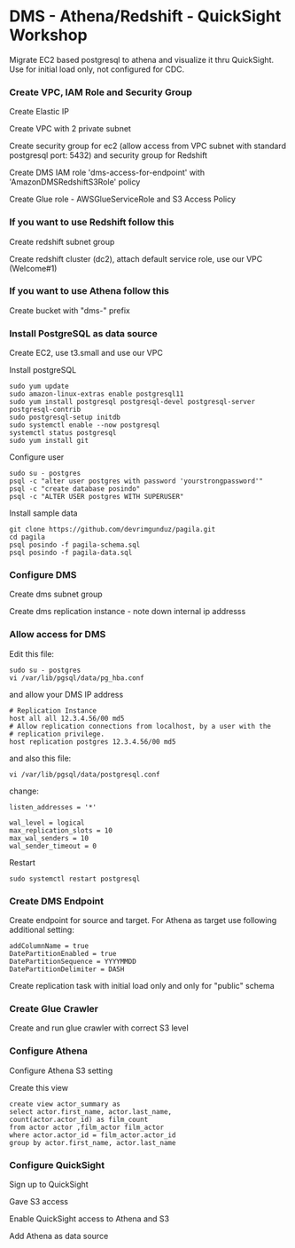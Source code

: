 # DMS - Athena/Redshift - QuickSight Workshop

Migrate EC2 based postgresql to athena and visualize it thru QuickSight. Use for initial load only, not configured for CDC.

### Create VPC, IAM Role and Security Group

Create Elastic IP 

Create VPC with 2 private subnet

Create security group for ec2 (allow access from VPC subnet with standard postgresql port: 5432) and security group for Redshift

Create DMS IAM role 'dms-access-for-endpoint' with 'AmazonDMSRedshiftS3Role' policy

Create Glue role - AWSGlueServiceRole and S3 Access Policy

### If you want to use Redshift follow this

Create redshift subnet group 

Create redshift cluster (dc2), attach default service role, use our VPC (Welcome#1)

### If you want to use Athena follow this
Create bucket with "dms-" prefix


### Install PostgreSQL as data source

Create EC2, use t3.small and use our VPC


Install postgreSQL
```
sudo yum update
sudo amazon-linux-extras enable postgresql11
sudo yum install postgresql postgresql-devel postgresql-server postgresql-contrib
sudo postgresql-setup initdb
sudo systemctl enable --now postgresql 
systemctl status postgresql
sudo yum install git
```

Configure user
```
sudo su - postgres
psql -c "alter user postgres with password 'yourstrongpassword'"
psql -c "create database posindo"
psql -c "ALTER USER postgres WITH SUPERUSER"
```

Install sample data
```
git clone https://github.com/devrimgunduz/pagila.git
cd pagila 
psql posindo -f pagila-schema.sql
psql posindo -f pagila-data.sql
```

### Configure DMS

Create dms subnet group 

Create dms replication instance - note down internal ip addresss


### Allow access for DMS

Edit this file:
```
sudo su - postgres 
vi /var/lib/pgsql/data/pg_hba.conf
```
and allow your DMS IP address
```
# Replication Instance
host all all 12.3.4.56/00 md5
# Allow replication connections from localhost, by a user with the
# replication privilege.
host replication postgres 12.3.4.56/00 md5
```
and also this file:
```
vi /var/lib/pgsql/data/postgresql.conf
```

change:
```
listen_addresses = '*'

wal_level = logical
max_replication_slots = 10
max_wal_senders = 10
wal_sender_timeout = 0
```

Restart
```
sudo systemctl restart postgresql
```

### Create DMS Endpoint

Create endpoint for source and target. For Athena as target use following additional setting:
```
addColumnName = true
DatePartitionEnabled = true
DatePartitionSequence = YYYYMMDD
DatePartitionDelimiter = DASH
```

Create replication task with initial load only and only for "public" schema

### Create Glue Crawler

Create and run glue crawler with correct S3 level

### Configure Athena
Configure Athena S3 setting

Create this view

```
create view actor_summary as 
select actor.first_name, actor.last_name,
count(actor.actor_id) as film_count
from actor actor ,film_actor film_actor
where actor.actor_id = film_actor.actor_id
group by actor.first_name, actor.last_name
```

### Configure QuickSight
Sign up to QuickSight 

Gave S3 access 

Enable QuickSight access to Athena and S3

Add Athena as data source
